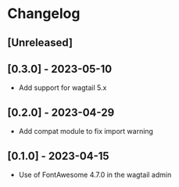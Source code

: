 # Changelog

## [Unreleased]

## [0.3.0] - 2023-05-10

* Add support for wagtail 5.x

## [0.2.0] - 2023-04-29

* Add compat module to fix import warning

## [0.1.0] - 2023-04-15

* Use of FontAwesome 4.7.0 in the wagtail admin
